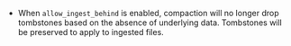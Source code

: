 * When `allow_ingest_behind` is enabled, compaction will no longer drop tombstones based on the absence of underlying data. Tombstones will be preserved to apply to ingested files.
